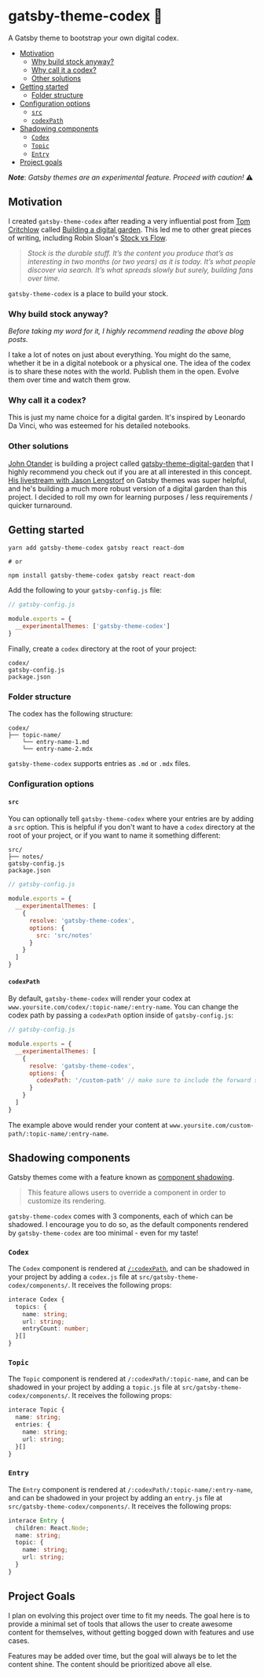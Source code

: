 # gatsby-theme-codex 📖

A Gatsby theme to bootstrap your own digital codex.

- [Motivation](#motivation)
  - [Why build stock anyway?](#why-build-stock-anyway)
  - [Why call it a codex?](#why-call-it-a-codex)
  - [Other solutions](#other-solutions)
- [Getting started](#getting-started)
  - [Folder structure](#folder-structure)
- [Configuration options](#configuration-options)
  - [`src`](#src)
  - [`codexPath`](#codexpath)
- [Shadowing components](#shadowing-components)
  - [`Codex`](#codex)
  - [`Topic`](#topic)
  - [`Entry`](#entry)
- [Project goals](#project-goals)

**_Note_**: _Gatsby themes are an experimental feature. Proceed with caution!_ ⚠️

## Motivation

I created `gatsby-theme-codex` after reading a very influential post from [Tom Critchlow](https://tomcritchlow.com/2019/02/17/building-digital-garden/) called [Building a digital garden](https://tomcritchlow.com/2019/02/17/building-digital-garden/). This led me to other great pieces of writing, including Robin Sloan's [Stock vs Flow](http://snarkmarket.com/2010/4890).

> _Stock is the durable stuff. It’s the content you produce that’s as interesting in two months (or two years) as it is today. It’s what people discover via search. It’s what spreads slowly but surely, building fans over time._

`gatsby-theme-codex` is a place to build your stock.

### Why build stock anyway?

_Before taking my word for it, I highly recommend reading the above blog posts._

I take a lot of notes on just about everything. You might do the same, whether it be in a digital notebook or a physical one. The idea of the codex is to share these notes with the world. Publish them in the open. Evolve them over time and watch them grow.

### Why call it a codex?

This is just my name choice for a digital garden. It's inspired by Leonardo Da Vinci, who was esteemed for his detailed notebooks.

### Other solutions

[John Otander](https://github.com/johno) is building a project called [gatsby-theme-digital-garden](https://github.com/johno/digital-garden) that I highly recommend you check out if you are at all interested in this concept. [His livestream with Jason Lengstorf](https://www.youtube.com/watch?v=PS2784YfPpw) on Gatsby themes was super helpful, and he's building a much more robust version of a digital garden than this project. I decided to roll my own for learning purposes / less requirements / quicker turnaround.

## Getting started

```
yarn add gatsby-theme-codex gatsby react react-dom

# or

npm install gatsby-theme-codex gatsby react react-dom
```

Add the following to your `gatsby-config.js` file:

```js
// gatsby-config.js

module.exports = {
  __experimentalThemes: ['gatsby-theme-codex']
}
```

Finally, create a `codex` directory at the root of your project:

```
codex/
gatsby-config.js
package.json
```

### Folder structure

The codex has the following structure:

```
codex/
├── topic-name/
    └── entry-name-1.md
    └── entry-name-2.mdx
```

`gatsby-theme-codex` supports entries as `.md` or `.mdx` files.

### Configuration options

#### `src`

You can optionally tell `gatsby-theme-codex` where your entries are by adding a `src` option. This is helpful if you don't want to have a `codex` directory at the root of your project, or if you want to name it something different:

```
src/
├── notes/
gatsby-config.js
package.json
```

```js
// gatsby-config.js

module.exports = {
  __experimentalThemes: [
    {
      resolve: 'gatsby-theme-codex',
      options: {
        src: 'src/notes'
      }
    }
  ]
}
```

#### `codexPath`

By default, `gatsby-theme-codex` will render your codex at `www.yoursite.com/codex/:topic-name/:entry-name`. You can change the codex path by passing a `codexPath` option inside of `gatsby-config.js`:

```js
// gatsby-config.js

module.exports = {
  __experimentalThemes: [
    {
      resolve: 'gatsby-theme-codex',
      options: {
        codexPath: '/custom-path' // make sure to include the forward slash! '/'
      }
    }
  ]
}
```

The example above would render your content at `www.yoursite.com/custom-path/:topic-name/:entry-name`.

## Shadowing components

Gatsby themes come with a feature known as [component shadowing](https://www.gatsbyjs.org/blog/2019-04-29-component-shadowing/).

> This feature allows users to override a component in order to customize its rendering.

`gatsby-theme-codex` comes with 3 components, each of which can be shadowed. I encourage you to do so, as the default components rendered by `gatsby-theme-codex` are too minimal - even for my taste!

### `Codex`

The `Codex` component is rendered at [`/:codexPath`](#codexpath), and can be shadowed in your project by adding a `codex.js` file at `src/gatsby-theme-codex/components/`. It receives the following props:

```ts
interace Codex {
  topics: {
    name: string;
    url: string;
    entryCount: number;
  }[]
}
```

### `Topic`

The `Topic` component is rendered at `/:codexPath/:topic-name`, and can be shadowed in your project by adding a `topic.js` file at `src/gatsby-theme-codex/components/`. It receives the following props:

```ts
interace Topic {
  name: string;
  entries: {
    name: string;
    url: string;
  }[]
}
```

### `Entry`

The `Entry` component is rendered at `/:codexPath/:topic-name/:entry-name`, and can be shadowed in your project by adding an `entry.js` file at `src/gatsby-theme-codex/components/`. It receives the following props:

```ts
interace Entry {
  children: React.Node;
  name: string;
  topic: {
    name: string;
    url: string;
  }
}
```

## Project Goals

I plan on evolving this project over time to fit my needs. The goal here is to provide a minimal set of tools that allows the user to create awesome content for themselves, without getting bogged down with features and use cases.

Features may be added over time, but the goal will always be to let the content shine. The content should be prioritized above all else.
